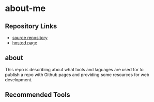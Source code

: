 # about-me

## Repository Links
  - [source repository](https://github.com/pinky407/about-me)
  - [hosted page](https://pinky407.github.io/about-me/)
  
## about
This repo is describing about what tools and laguages are used for to publish a repo with Github pages and providing some resources for web development.

## Recommended Tools 

